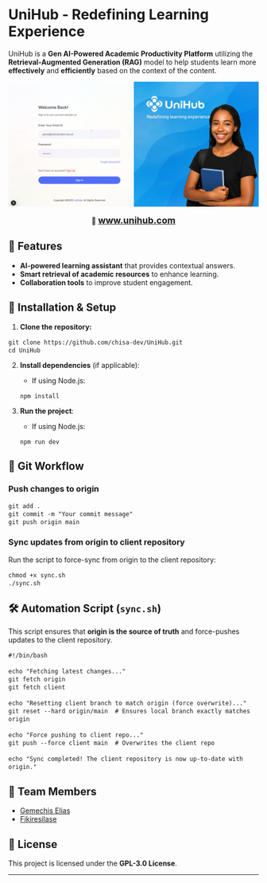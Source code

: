 # UniHub - Redefining Learning Experience 

UniHub is a **Gen AI-Powered Academic Productivity Platform** utilizing the **Retrieval-Augmented Generation (RAG)** model to help students learn more **effectively** and **efficiently** based on the context of the content.

![UniHub Banner](docs/images/signin_banner.png)
<p align="center">
  🔗 <a href="https://unihub-web.vercel.app" style="font-size: 18px"><b>www.unihub.com</b></a>
</p>

## 🚀 Features
- **AI-powered learning assistant** that provides contextual answers.
- **Smart retrieval of academic resources** to enhance learning.
- **Collaboration tools** to improve student engagement.

## 📌 Installation & Setup

1. **Clone the repository:**
```
git clone https://github.com/chisa-dev/UniHub.git
cd UniHub
```

2. **Install dependencies** (if applicable):
   - If using Node.js:
   ```
   npm install
   ```


3. **Run the project**:
   - If using Node.js:
   ```
   npm run dev
   ```


## 🔄 Git Workflow

### **Push changes to origin**
```
git add .
git commit -m "Your commit message"
git push origin main
```

### **Sync updates from origin to client repository**
Run the script to force-sync from origin to the client repository:
```
chmod +x sync.sh
./sync.sh
```

## 🛠️ Automation Script (`sync.sh`)
This script ensures that **origin is the source of truth** and force-pushes updates to the client repository.

```
#!/bin/bash

echo "Fetching latest changes..."
git fetch origin
git fetch client

echo "Resetting client branch to match origin (force overwrite)..."
git reset --hard origin/main  # Ensures local branch exactly matches origin

echo "Force pushing to client repo..."
git push --force client main  # Overwrites the client repo

echo "Sync completed! The client repository is now up-to-date with origin."
```

## 👥 Team Members
- [Gemechis Elias](https://github.com/chisa-dev)
- [Fikiresilase](https://github.com/Fikiresilase)

## 📜 License
This project is licensed under the **GPL-3.0 License**.

---
